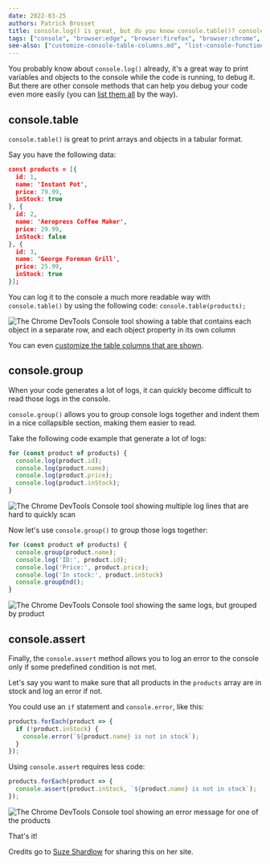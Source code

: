 ```yaml
---
date: 2022-03-25
authors: Patrick Brosset
title: console.log() is great, but do you know console.table()? console.group()? console.assert()?
tags: ["console", "browser:edge", "browser:firefox", "browser:chrome", "browser:safari","browser:polypane"]
see-also: ["customize-console-table-columns.md", "list-console-functions.md"]
---
```


You probably know about `console.log()` already, it's a great way to print variables and objects to the console while the code is running, to debug it. But there are other console methods that can help you debug your code even more easily (you can [list them all](./list-console-functions.md) by the way).

## console.table

`console.table()` is great to print arrays and objects in a tabular format.

Say you have the following data:

```json
const products = [{
  id: 1,
  name: 'Instant Pot',
  price: 79.99,
  inStock: true
}, {
  id: 2,
  name: 'Aeropress Coffee Maker',
  price: 29.99,
  inStock: false
}, {
  id: 3,
  name: 'George Foreman Grill',
  price: 25.99,
  inStock: true
}];
```

You can log it to the console a much more readable way with `console.table()` by using the following code: `console.table(products);`

![The Chrome DevTools Console tool showing a table that contains each object in a separate row, and each object property in its own column](../../assets/img/console-table-group-assert-1.jpg)

You can even [customize the table columns that are shown](./customize-console-table-columns.md).

## console.group

When your code generates a lot of logs, it can quickly become difficult to read those logs in the console.

`console.group()` allows you to group console logs together and indent them in a nice collapsible section, making them easier to read.

Take the following code example that generate a lot of logs:

```js
for (const product of products) {
  console.log(product.id);
  console.log(product.name);
  console.log(product.price);
  console.log(product.inStock);
}
```

![The Chrome DevTools Console tool showing multiple log lines that are hard to quickly scan](../../assets/img/console-table-group-assert-2.png)

Now let's use `console.group()` to group those logs together:

```js
for (const product of products) {
  console.group(product.name);
  console.log('ID:', product.id);
  console.log('Price:', product.price);
  console.log('In stock:', product.inStock)
  console.groupEnd();
}
```

![The Chrome DevTools Console tool showing the same logs, but grouped by product](../../assets/img/console-table-group-assert-3.png)

## console.assert

Finally, the `console.assert` method allows you to log an error to the console only if some predefined condition is not met.

Let's say you want to make sure that all products in the `products` array are in stock and log an error if not.

You could use an `if` statement and `console.error`, like this:

```js
products.forEach(product => {
  if (!product.inStock) {
    console.error(`${product.name} is not in stock`);
  }
});
```

Using `console.assert` requires less code:

```js
products.forEach(product => {
  console.assert(product.inStock, `${product.name} is not in stock`);
});
```

![The Chrome DevTools Console tool showing an error message for one of the products](../../assets/img/console-table-group-assert-4.png)

That's it!

Credits go to [Suze Shardlow](https://suze.dev/blog/debugging-javascript-beyond-console-log/) for sharing this on her site.
